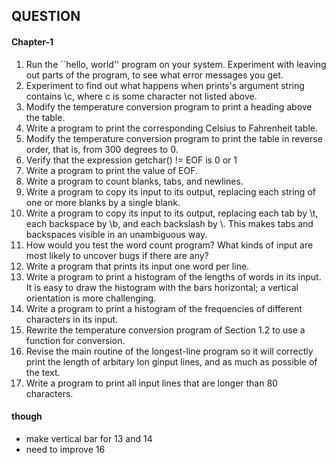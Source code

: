 ## QUESTION

#### Chapter-1

1. Run the ``hello, world'' program on your system. Experiment with leaving out parts of the program, to see what error messages you get.
2. Experiment to find out what happens when prints's argument string contains \c, where c is some character not listed above.
3. Modify the temperature conversion program to print a heading above the table.
4. Write a program to print the corresponding Celsius to Fahrenheit table.
5. Modify the temperature conversion program to print the table in reverse order, that is, from 300 degrees to 0.
6. Verify that the expression getchar() != EOF is 0 or 1
7. Write a program to print the value of EOF.
8. Write a program to count blanks, tabs, and newlines.
9. Write a program to copy its input to its output, replacing each string of one or more blanks by a single blank.
10. Write a program to copy its input to its output, replacing each tab by \t, each backspace by \b, and each backslash by \\. This makes tabs and backspaces visible in an unambiguous way.
11. How would you test the word count program? What kinds of input are most likely to uncover bugs if there are any?
12. Write a program that prints its input one word per line.
13. Write a program to print a histogram of the lengths of words in its input. It is easy to draw the histogram with the bars horizontal; a vertical orientation is more challenging.
14. Write a program to print a histogram of the frequencies of different characters in its input.
15. Rewrite the temperature conversion program of Section 1.2 to use a function for conversion.
16. Revise the main routine of the longest-line program so it will correctly print the length of arbitary lon ginput lines, and as much as possible of the text.
17. Write a program to print all input lines that are longer than 80 characters. 


#### though
- make vertical bar for 13 and 14
- need to improve 16
